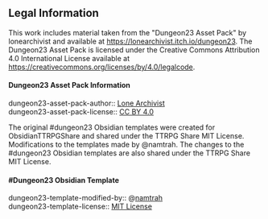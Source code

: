 ## Legal Information  
This work includes material taken from the "Dungeon23 Asset Pack" by lonearchivist and available at https://lonearchivist.itch.io/dungeon23. The Dungeon23 Asset Pack is licensed under the Creative Commons Attribution 4.0 International License available at https://creativecommons.org/licenses/by/4.0/legalcode.  

#### Dungeon23 Asset Pack Information
dungeon23-asset-pack-author:: [Lone Archivist](https://lonearchivist.itch.io)  
dungeon23-asset-pack-license:: [CC BY 4.0](https://creativecommons.org/licenses/by/4.0/#)

The original #dungeon23 Obsidian templates were created for ObsidianTTRPGShare and shared under the TTRPG Share MIT License. Modifications to the templates made by @namtrah. The changes to the #dungeon23 Obsidian templates are also shared under the TTRPG Share MIT License.

#### #Dungeon23 Obsidian Template 
dungeon23-template-modified-by:: @[namtrah](https://github.com/namtrah)  
dungeon23-template-license:: [MIT License](https://mit-license.org/)
